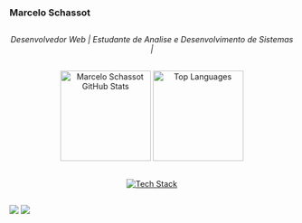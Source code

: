 ### Marcelo Schassot

##
<p align="center">
  <i>Desenvolvedor Web | Estudante de Analise e Desenvolvimento de Sistemas |</i>
</p>

##

<p align="center">
  <img height="160em" src="https://github-readme-stats.vercel.app/api?username=mschassot&show_icons=true&theme=gotham" alt="Marcelo Schassot GitHub Stats"/>
  <img height="160em" src="https://github-readme-stats.vercel.app/api/top-langs/?username=mschassot&layout=compact&langs_count=7&theme=gotham" alt="Top Languages"/>
</p>

##

<p align="center">
  <a href="https://skillicons.dev">
    <img src="https://skillicons.dev/icons?i=html,css,javascript,git,github,linux" alt="Tech Stack"/>
  </a>
</p>

##

<div>
  <a href="https://www.linkedin.com/in/marcelo-c-schassot-angst-68ba00163/" target="_blank"><img src="https://img.shields.io/badge/LinkedIn-0077B5?style=for-the-badge&logo=linkedin&logoColor=white" target="_blank"></a>
  <a href="https://steamcommunity.com/profiles/76561198216974044/" target="_blank"><img src="https://img.shields.io/badge/Steam-000000?style=for-the-badge&logo=steam&logoColor=white" target="_blank"></a>
</div>



